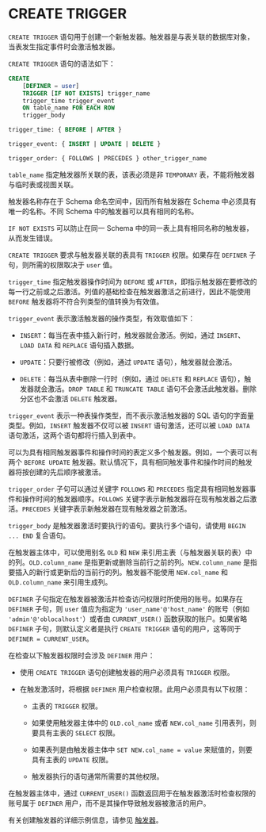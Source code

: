 # CREATE TRIGGER 

`CREATE TRIGGER` 语句用于创建一个新触发器。触发器是与表关联的数据库对象，当表发生指定事件时会激活触发器。

`CREATE TRIGGER` 语句的语法如下：

```sql
CREATE
    [DEFINER = user]
    TRIGGER [IF NOT EXISTS] trigger_name
    trigger_time trigger_event
    ON table_name FOR EACH ROW
    trigger_body

trigger_time: { BEFORE | AFTER }

trigger_event: { INSERT | UPDATE | DELETE }

trigger_order: { FOLLOWS | PRECEDES } other_trigger_name

```

`table_name` 指定触发器所关联的表，该表必须是非 `TEMPORARY` 表，不能将触发器与临时表或视图关联。

触发器名称存在于 Schema 命名空间中，因而所有触发器在 Schema 中必须具有唯一的名称。不同 Schema 中的触发器可以具有相同的名称。

`IF NOT EXISTS` 可以防止在同一 Schema 中的同一表上具有相同名称的触发器，从而发生错误。

`CREATE TRIGGER` 要求与触发器关联的表具有 `TRIGGER` 权限。如果存在 `DEFINER` 子句，则所需的权限取决于 `user` 值。

`trigger_time` 指定触发器操作时间为 `BEFORE` 或 `AFTER`，即指示触发器在要修改的每一行之前或之后激活。列值的基础检查在触发器激活之前进行，因此不能使用 `BEFORE` 触发器将不符合列类型的值转换为有效值。

`trigger_event` 表示激活触发器的操作类型，有效取值如下：

* `INSERT`：每当在表中插入新行时，触发器就会激活。例如，通过 `INSERT`、`LOAD DATA` 和 `REPLACE` 语句插入数据。

* `UPDATE`：只要行被修改（例如，通过 `UPDATE` 语句），触发器就会激活。

* `DELETE`：每当从表中删除一行时（例如，通过 `DELETE` 和 `REPLACE` 语句），触发器就会激活。`DROP TABLE` 和 `TRUNCATE TABLE` 语句不会激活此触发器。删除分区也不会激活 `DELETE` 触发器。


`trigger_event` 表示一种表操作类型，而不表示激活触发器的 SQL 语句的字面量类型。例如，`INSERT` 触发器不仅可以被 `INSERT` 语句激活，还可以被 `LOAD DATA` 语句激活，这两个语句都将行插入到表中。

可以为具有相同触发器事件和操作时间的表定义多个触发器。例如，一个表可以有两个 `BEFORE UPDATE` 触发器。默认情况下，具有相同触发事件和操作时间的触发器将按创建的先后顺序被激活。

`trigger_order` 子句可以通过关键字 `FOLLOWS` 和 `PRECEDES` 指定具有相同触发器事件和操作时间的触发器顺序。`FOLLOWS` 关键字表示新触发器将在现有触发器之后激活。`PRECEDES` 关键字表示新触发器在现有触发器之前激活。

`trigger_body` 是触发器激活时要执行的语句。要执行多个语句，请使用 `BEGIN ... END` 复合语句。

在触发器主体中，可以使用别名 `OLD` 和 `NEW` 来引用主表（与触发器关联的表）中的列。`OLD.column_name` 是指更新或删除当前行之前的列。`NEW.column_name` 是指要插入的新行或更新后的当前行的列。触发器不能使用 `NEW.col_name` 和 `OLD.column_name` 来引用生成列。

`DEFINER` 子句指定在触发器被激活并检查访问权限时所使用的账号。如果存在 `DEFINER` 子句，则 `user` 值应为指定为 `'user_name'@'host_name'` 的账号（例如 `'admin'@'oblocalhost'`）或者由 `CURRENT_USER()` 函数获取的账户。如果省略 `DEFINER` 子句，则默认定义者是执行 `CREATE TRIGGER` 语句的用户，这等同于 `DEFINER = CURRENT_USER`。

在检查以下触发器权限时会涉及 `DEFINER` 用户：

* 使用 `CREATE TRIGGER` 语句创建触发器的用户必须具有 `TRIGGER` 权限。

* 在触发激活时，将根据 `DEFINER` 用户检查权限。此用户必须具有以下权限：

  * 主表的 `TRIGGER` 权限。
  
  * 如果使用触发器主体中的 `OLD.col_name` 或者 `NEW.col_name` 引用表列，则要具有主表的 `SELECT` 权限。
  
  * 如果表列是由触发器主体中 `SET NEW.col_name = value` 来赋值的，则要具有主表的 `UPDATE` 权限。
  
  * 触发器执行的语句通常所需要的其他权限。


在触发器主体中，通过 `CURRENT_USER()` 函数返回用于在触发器激活时检查权限的账号属于 `DEFINER` 用户，而不是其操作导致触发器被激活的用户。

有关创建触发器的详细示例信息，请参见 [触发器](../2.storage-object-mysql/5.pl-trigger-mysql.md)。
